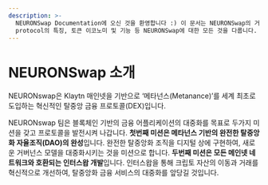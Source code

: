 ```yaml
---
description: >-
  NEURONSwap Documentation에 오신 것을 환영합니다 :) 이 문서는 NEURONSwap의 거버넌스, 프로덕트, NEURON
  protocol의 특징, 토큰 이코노미 및 기능 등 NEURONSwap에 대한 모든 것을 다룹니다.
---
```


# NEURONSwap 소개

NEURONswap은 Klaytn 매인넷을 기반으로 ‘메타넌스(Metanance)’를 세계 최초로 도입하는 혁신적인 탈중앙 금융 프로토콜(DEX)입니다.&#x20;

NEURONswap 팀은 블록체인 기반의 금융 어플리케이션의 대중화를 목표로 두가지 미션을 갖고 프로토콜을 발전시켜 나갑니다. **첫번째 미션은 메타넌스 기반의 완전한 탈중앙화 자율조직(DAO)의 완성**입니다. 완전한 탈중앙화 조직을 디지털 상에 구현하여, 새로운 거버넌스 모델을 대중화시키는 것을 미션으로 합니다. **두번째 미션은 모든 메인넷 네트워크와 호환되는 인터스왑 개발**입니다. 인터스왑을 통해 크립토 자산의 이동과 거래를 혁신적으로 개선하여, 탈중앙화 금융 서비스의 대중화를 앞당길 것입니다.

